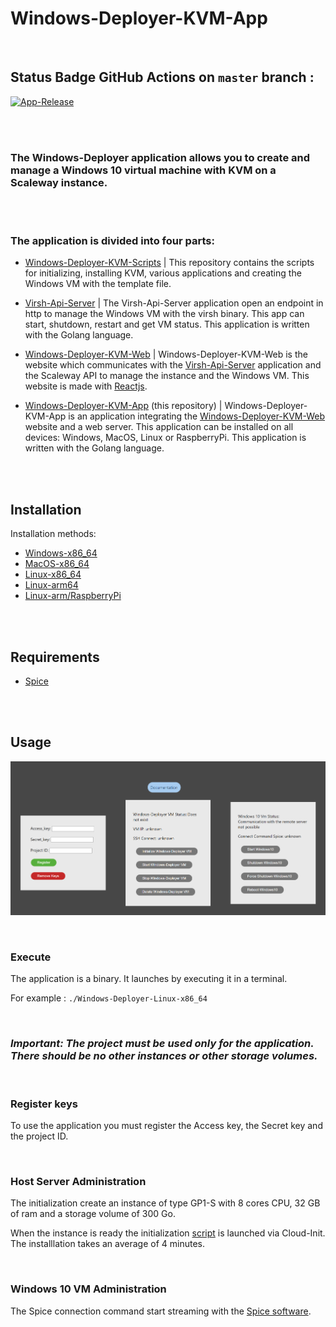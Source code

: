 # Windows-Deployer-KVM-App

&nbsp;

## Status Badge GitHub Actions on ```master``` branch :

[![App-Release](https://github.com/yoanndelattre/Windows-Deployer-KVM-App/actions/workflows/app-release.yml/badge.svg?branch=master)](https://github.com/yoanndelattre/Windows-Deployer-KVM-App/actions/workflows/app-release.yml)

&nbsp;  
&nbsp;

### The Windows-Deployer application allows you to create and manage a Windows 10 virtual machine with KVM on a Scaleway instance.

&nbsp;  
&nbsp;

### The application is divided into four parts:

* [Windows-Deployer-KVM-Scripts](https://github.com/yoanndelattre/Windows-Deployer-KVM-Scripts) | This repository contains the scripts for initializing, installing KVM, various applications and creating the Windows VM with the template file.

* [Virsh-Api-Server](https://github.com/yoanndelattre/Virsh-Api-Server) | The Virsh-Api-Server application open an endpoint in http to manage the Windows VM with the virsh binary. This app can start, shutdown, restart and get VM status. This application is written with the Golang language.

* [Windows-Deployer-KVM-Web](https://github.com/yoanndelattre/Windows-Deployer-KVM-Web) | Windows-Deployer-KVM-Web is the website which communicates with the [Virsh-Api-Server](https://github.com/yoanndelattre/Virsh-Api-Server) application and the Scaleway API to manage the instance and the Windows VM. This website is made with [Reactjs](https://reactjs.org/).

* [Windows-Deployer-KVM-App](https://github.com/yoanndelattre/Windows-Deployer-KVM-App) (this repository) | Windows-Deployer-KVM-App is an application integrating the [Windows-Deployer-KVM-Web](https://github.com/yoanndelattre/Windows-Deployer-KVM-Web) website and a web server. This application can be installed on all devices: Windows, MacOS, Linux or RaspberryPi. This application is written with the Golang language.

&nbsp;  
&nbsp;

## Installation

Installation methods:
  - [Windows-x86_64](https://github.com/yoanndelattre/Windows-Deployer-KVM-App/releases/download/latest/Windows-Deployer-Windows-x86_64.exe)
  - [MacOS-x86_64](https://github.com/yoanndelattre/Windows-Deployer-KVM-App/releases/download/latest/Windows-Deployer-Darwin-x86_64)
  - [Linux-x86_64](https://github.com/yoanndelattre/Windows-Deployer-KVM-App/releases/download/latest/Windows-Deployer-Linux-x86_64)
  - [Linux-arm64](https://github.com/yoanndelattre/Windows-Deployer-KVM-App/releases/download/latest/Windows-Deployer-Linux-arm64)
  - [Linux-arm/RaspberryPi](https://github.com/yoanndelattre/Windows-Deployer-KVM-App/releases/download/latest/Windows-Deployer-Linux-arm)

&nbsp;  
&nbsp;

## Requirements

- [Spice](https://www.spice-space.org/download.html)

&nbsp;  
&nbsp;

## Usage

![screenshot-webview](https://github.com/yoanndelattre/Windows-Deployer-KVM-App/raw/master/screenshots/screenshot-webview.png)

&nbsp;

### Execute

The application is a binary. It launches by executing it in a terminal.

For example : `./Windows-Deployer-Linux-x86_64`

&nbsp;

### *Important: The project must be used only for the application. There should be no other instances or other storage volumes.*

&nbsp;

### Register keys

To use the application you must register the Access key, the Secret key and the project ID.

&nbsp;

### Host Server Administration

The initialization create an instance of type GP1-S with 8 cores CPU, 32 GB of ram and a storage volume of 300 Go.

When the instance is ready the initialization [script](https://github.com/yoanndelattre/Windows-Deployer-KVM-Scripts/blob/master/scripts-install/initial_setup.sh) is launched via Cloud-Init. The installlation takes an average of 4 minutes.

&nbsp;

### Windows 10 VM Administration

The Spice connection command start streaming with the [Spice software](https://www.spice-space.org/download.html).